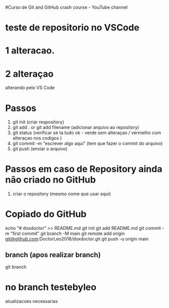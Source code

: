 #Curso de Git and GitHub crash course - YouTube channel

# teste de repositorio no VSCode

# 1 alteracao.

# 2 alteraçao
alterando pelo VS Code
# Passos
1. git init (criar respository)
2. git add . or git add filename (adicionar arquivo ao repository)
3. git status (verificar se ta tudo ok - verde sem alteraçao / vermelho com alteraçao nos codigos )
4. git commit -m "escrever algo aqui" (tem que fazer o commit do arquivo)
5. git push (enviar o arquivo)

# Passos em caso de Repository ainda não criado no GitHub
1. criar o repository (mesmo nome que usar aqui)


# Copiado do GitHub
echo "# doxdoctor" >> README.md
git init
git add README.md
git commit -m "first commit"
git branch -M main
git remote add origin git@github.com:DoctorLeo2018/doxdoctor.git
git push -u origin main

## branch (apos realizar branch)
git branch 

# no branch testebyleo
atualizacoes necessarias